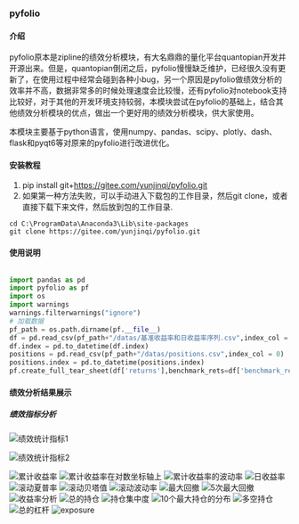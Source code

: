 ### pyfolio

#### 介绍

pyfolio原本是zipline的绩效分析模块，有大名鼎鼎的量化平台quantopian开发并开源出来。但是，quantopian倒闭之后，pyfolio慢慢缺乏维护，已经很久没有更新了，在使用过程中经常会碰到各种小bug，另一个原因是pyfolio做绩效分析的效率并不高，数据非常多的时候处理速度会比较慢，还有pyfolio对notebook支持比较好，对于其他的开发环境支持较弱，本模块尝试在pyfolio的基础上，结合其他绩效分析模块的优点，做出一个更好用的绩效分析模块，供大家使用。

本模块主要基于python语言，使用numpy、pandas、scipy、plotly、dash、flask和pyqt6等对原来的pyfolio进行改进优化。


#### 安装教程


1.  pip install git+https://gitee.com/yunjinqi/pyfolio.git
2.  如果第一种方法失败，可以手动进入下载包的工作目录，然后git clone，或者直接下载下来文件，然后放到包的工作目录.
```
cd C:\ProgramData\Anaconda3\Lib\site-packages
git clone https://gitee.com/yunjinqi/pyfolio.git
```


#### 使用说明

```python

import pandas as pd
import pyfolio as pf
import os
import warnings
warnings.filterwarnings("ignore")
# 加载数据
pf_path = os.path.dirname(pf.__file__)
df = pd.read_csv(pf_path+"/datas/基准收益率和日收益率序列.csv",index_col = 0)
df.index = pd.to_datetime(df.index)
positions = pd.read_csv(pf_path+"/datas/positions.csv",index_col = 0)
positions.index = pd.to_datetime(positions.index)
pf.create_full_tear_sheet(df['returns'],benchmark_rets=df['benchmark_rets'],positions= positions)

```

#### 绩效分析结果展示

##### 绩效指标分析

![绩效统计指标1](https://img-blog.csdnimg.cn/aa15defc2c11403f9590c5cca2ed2e83.png?x-oss-process=image/watermark,type_d3F5LXplbmhlaQ,shadow_50,text_Q1NETiBA5LqR6YeR5p2e,size_20,color_FFFFFF,t_70,g_se,x_16#pic_center)

![绩效统计指标2](https://img-blog.csdnimg.cn/77c50796bc704f35935e8c8703935cac.png?x-oss-process=image/watermark,type_d3F5LXplbmhlaQ,shadow_50,text_Q1NETiBA5LqR6YeR5p2e,size_20,color_FFFFFF,t_70,g_se,x_16#pic_center)

![累计收益率](https://img-blog.csdnimg.cn/0e09ad44096c4336a0ef750aa4d4e403.png?x-oss-process=image/watermark,type_d3F5LXplbmhlaQ,shadow_50,text_Q1NETiBA5LqR6YeR5p2e,size_20,color_FFFFFF,t_70,g_se,x_16#pic_center)
![累计收益率在对数坐标轴上](https://img-blog.csdnimg.cn/51a0010aa2cb406e8edd875ebfed753e.png?x-oss-process=image/watermark,type_d3F5LXplbmhlaQ,shadow_50,text_Q1NETiBA5LqR6YeR5p2e,size_20,color_FFFFFF,t_70,g_se,x_16#pic_center)
![累计收益率的波动率](https://img-blog.csdnimg.cn/51a0010aa2cb406e8edd875ebfed753e.png?x-oss-process=image/watermark,type_d3F5LXplbmhlaQ,shadow_50,text_Q1NETiBA5LqR6YeR5p2e,size_20,color_FFFFFF,t_70,g_se,x_16#pic_center)
![日收益率](https://img-blog.csdnimg.cn/18710ef4d9964cc29c8f1b34d9deed94.png?x-oss-process=image/watermark,type_d3F5LXplbmhlaQ,shadow_50,text_Q1NETiBA5LqR6YeR5p2e,size_20,color_FFFFFF,t_70,g_se,x_16#pic_center)
![滚动夏普率](https://img-blog.csdnimg.cn/cd1ffa71138f4fe08793637f6b726676.png?x-oss-process=image/watermark,type_d3F5LXplbmhlaQ,shadow_50,text_Q1NETiBA5LqR6YeR5p2e,size_20,color_FFFFFF,t_70,g_se,x_16#pic_center)
![滚动贝塔值](https://img-blog.csdnimg.cn/18710ef4d9964cc29c8f1b34d9deed94.png?x-oss-process=image/watermark,type_d3F5LXplbmhlaQ,shadow_50,text_Q1NETiBA5LqR6YeR5p2e,size_20,color_FFFFFF,t_70,g_se,x_16#pic_center)
![滚动波动率](https://img-blog.csdnimg.cn/cd1ffa71138f4fe08793637f6b726676.png?x-oss-process=image/watermark,type_d3F5LXplbmhlaQ,shadow_50,text_Q1NETiBA5LqR6YeR5p2e,size_20,color_FFFFFF,t_70,g_se,x_16#pic_center)
![最大回撤](https://img-blog.csdnimg.cn/b208313bfb614b46ac0a17560383b167.png?x-oss-process=image/watermark,type_d3F5LXplbmhlaQ,shadow_50,text_Q1NETiBA5LqR6YeR5p2e,size_20,color_FFFFFF,t_70,g_se,x_16#pic_center)
![5次最大回撤](https://img-blog.csdnimg.cn/b208313bfb614b46ac0a17560383b167.png?x-oss-process=image/watermark,type_d3F5LXplbmhlaQ,shadow_50,text_Q1NETiBA5LqR6YeR5p2e,size_20,color_FFFFFF,t_70,g_se,x_16#pic_center)
![收益率分析](https://img-blog.csdnimg.cn/5bf3808296c8466aaee3709573666c26.png?x-oss-process=image/watermark,type_d3F5LXplbmhlaQ,shadow_50,text_Q1NETiBA5LqR6YeR5p2e,size_20,color_FFFFFF,t_70,g_se,x_16#pic_center)
![总的持仓](https://img-blog.csdnimg.cn/c325397edef343ed93e58503afdacbe2.png?x-oss-process=image/watermark,type_d3F5LXplbmhlaQ,shadow_50,text_Q1NETiBA5LqR6YeR5p2e,size_20,color_FFFFFF,t_70,g_se,x_16#pic_center)
![持仓集中度](https://img-blog.csdnimg.cn/c325397edef343ed93e58503afdacbe2.png?x-oss-process=image/watermark,type_d3F5LXplbmhlaQ,shadow_50,text_Q1NETiBA5LqR6YeR5p2e,size_20,color_FFFFFF,t_70,g_se,x_16#pic_center)
![10个最大持仓的分布](https://img-blog.csdnimg.cn/c37248b7257942e59c66b3045a15f339.png?x-oss-process=image/watermark,type_d3F5LXplbmhlaQ,shadow_50,text_Q1NETiBA5LqR6YeR5p2e,size_20,color_FFFFFF,t_70,g_se,x_16#pic_center)
![多空持仓](https://img-blog.csdnimg.cn/7d68517645674f8097791d98d57d806c.png?x-oss-process=image/watermark,type_d3F5LXplbmhlaQ,shadow_50,text_Q1NETiBA5LqR6YeR5p2e,size_20,color_FFFFFF,t_70,g_se,x_16#pic_center)
![总的杠杆](https://img-blog.csdnimg.cn/7d68517645674f8097791d98d57d806c.png?x-oss-process=image/watermark,type_d3F5LXplbmhlaQ,shadow_50,text_Q1NETiBA5LqR6YeR5p2e,size_20,color_FFFFFF,t_70,g_se,x_16#pic_center)
![exposure](https://img-blog.csdnimg.cn/c37248b7257942e59c66b3045a15f339.png?x-oss-process=image/watermark,type_d3F5LXplbmhlaQ,shadow_50,text_Q1NETiBA5LqR6YeR5p2e,size_20,color_FFFFFF,t_70,g_se,x_16#pic_center)





